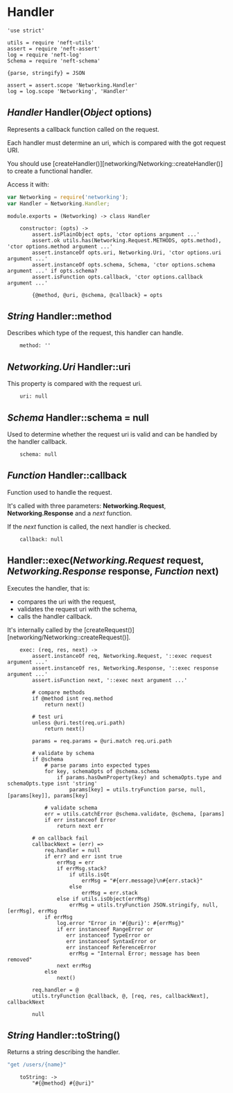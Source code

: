 Handler
=======

	'use strict'

	utils = require 'neft-utils'
	assert = require 'neft-assert'
	log = require 'neft-log'
	Schema = require 'neft-schema'

	{parse, stringify} = JSON

	assert = assert.scope 'Networking.Handler'
	log = log.scope 'Networking', 'Handler'

*Handler* Handler(*Object* options)
-----------------------------------

Represents a callback function called on the request.

Each handler must determine an uri, which is compared with the got request URI.

You should use [createHandler()][networking/Networking::createHandler()] to create
a functional handler.

Access it with:
```javascript
var Networking = require('networking');
var Handler = Networking.Handler;
```

	module.exports = (Networking) -> class Handler

		constructor: (opts) ->
			assert.isPlainObject opts, 'ctor options argument ...'
			assert.ok utils.has(Networking.Request.METHODS, opts.method), 'ctor options.method argument ...'
			assert.instanceOf opts.uri, Networking.Uri, 'ctor options.uri argument ...'
			assert.instanceOf opts.schema, Schema, 'ctor options.schema argument ...' if opts.schema?
			assert.isFunction opts.callback, 'ctor options.callback argument ...'

			{@method, @uri, @schema, @callback} = opts

*String* Handler::method
------------------------

Describes which type of the request, this handler can handle.

		method: ''

*Networking.Uri* Handler::uri
-----------------------------

This property is compared with the request uri.

		uri: null

*Schema* Handler::schema = null
-------------------------------

Used to determine whether the request uri is valid and can be handled by the handler callback.

		schema: null

*Function* Handler::callback
----------------------------

Function used to handle the request.

It's called with three parameters: **Networking.Request**, **Networking.Response** and
a *next* function.

If the *next* function is called, the next handler is checked.

		callback: null

Handler::exec(*Networking.Request* request, *Networking.Response* response, *Function* next)
--------------------------------------------------------------------------------------------

Executes the handler, that is:
 - compares the uri with the request,
 - validates the request uri with the schema,
 - calls the handler callback.

It's internally called by the [createRequest()][networking/Networking::createRequest()].

		exec: (req, res, next) ->
			assert.instanceOf req, Networking.Request, '::exec request argument ...'
			assert.instanceOf res, Networking.Response, '::exec response argument ...'
			assert.isFunction next, '::exec next argument ...'

			# compare methods
			if @method isnt req.method
				return next()

			# test uri
			unless @uri.test(req.uri.path)
				return next()

			params = req.params = @uri.match req.uri.path

			# validate by schema
			if @schema
				# parse params into expected types
				for key, schemaOpts of @schema.schema
					if params.hasOwnProperty(key) and schemaOpts.type and schemaOpts.type isnt 'string'
						params[key] = utils.tryFunction parse, null, [params[key]], params[key]

				# validate schema
				err = utils.catchError @schema.validate, @schema, [params]
				if err instanceof Error
					return next err

			# on callback fail
			callbackNext = (err) =>
				req.handler = null
				if err? and err isnt true
					errMsg = err
					if errMsg.stack?
						if utils.isQt
							errMsg = "#{err.message}\n#{err.stack}"
						else
							errMsg = err.stack
					else if utils.isObject(errMsg)
						errMsg = utils.tryFunction JSON.stringify, null, [errMsg], errMsg
				if errMsg
					log.error "Error in '#{@uri}': #{errMsg}"
					if err instanceof RangeError or
					   err instanceof TypeError or
					   err instanceof SyntaxError or
					   err instanceof ReferenceError
						errMsg = "Internal Error; message has been removed"
					next errMsg
				else
					next()

			req.handler = @
			utils.tryFunction @callback, @, [req, res, callbackNext], callbackNext

			null

*String* Handler::toString()
----------------------------

Returns a string describing the handler.

```javascript
"get /users/{name}"
```

		toString: ->
			"#{@method} #{@uri}"
